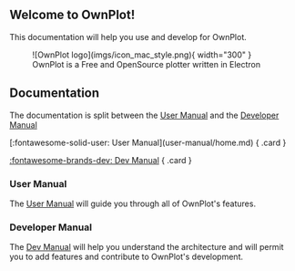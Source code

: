 ## Welcome to OwnPlot!
This documentation will help you use and develop for OwnPlot.

<figure markdown="span">
  ![OwnPlot logo](imgs/icon_mac_style.png){ width="300" }
  <figcaption>OwnPlot is a Free and OpenSource plotter written in Electron</figcaption>
</figure>

## Documentation

The documentation is split between the [User Manual](user-manual/home.md) and the [Developer Manual](dev-manual/home.md)

<div class="grid" markdown>
[:fontawesome-solid-user: User Manual](user-manual/home.md)
{ .card }

[:fontawesome-brands-dev: Dev Manual](dev-manual/home.md)
{ .card }
</div>

### User Manual
The [User Manual](user-manual/home.md) will guide you through all of OwnPlot's features.

### Developer Manual
The [Dev Manual](dev-manual/home.md) will help you understand the architecture and will permit you to add features and contribute to OwnPlot's development.